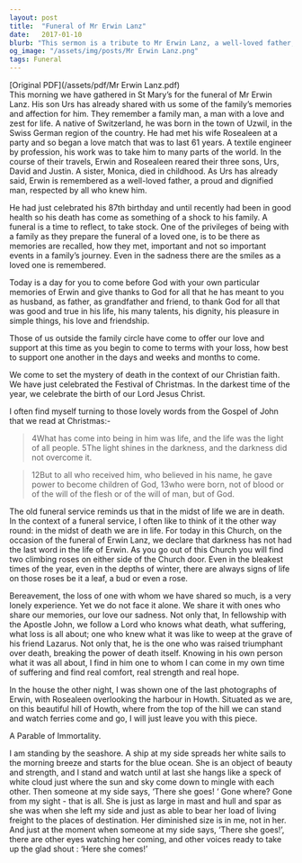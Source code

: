 ```yaml
---
layout: post
title:  "Funeral of Mr Erwin Lanz"
date:   2017-01-10
blurb: "This sermon is a tribute to Mr Erwin Lanz, a well-loved father, husband, and friend, who lived a life full of love, dignity, and respect. It reflects on the mystery of death in the context of Christian faith, and offers comfort, strength, and hope in the face of loss."
og_image: "/assets/img/posts/Mr Erwin Lanz.png"
tags: Funeral
---
```

[Original PDF](/assets/pdf/Mr Erwin Lanz.pdf)    
This morning we have gathered in St Mary’s for the funeral of Mr Erwin Lanz. His son Urs has already shared with us some of the family’s memories and affection for him. They remember a family man, a man with a love and zest for life. A native of Switzerland, he was born in the town of Uzwil, in the Swiss German region of the country. He had met his wife Rosealeen at a party and so began a love match that was to last 61 years. A textile engineer by profession, his work was to take him to many parts of the world. In the course of their travels, Erwin and Rosealeen reared their three sons, Urs, David and Justin. A sister, Monica, died in childhood. As Urs has already said, Erwin is remembered as a well-loved father, a proud and dignified man, respected by all who knew him.

He had just celebrated his 87th birthday and until recently had been in good health so his death has come as something of a shock to his family. A funeral is a time to reflect, to take stock. One of the privileges of being with a family as they prepare the funeral of a loved one, is to be there as memories are recalled, how they met, important and not so important events in a family’s journey. Even in the sadness there are the smiles as a loved one is remembered.

Today is a day for you to come before God with your own particular memories of Erwin and give thanks to God for all that he has meant to you as husband, as father, as grandfather and friend, to thank God for all that was good and true in his life, his many talents, his dignity, his pleasure in simple things, his love and friendship.

Those of us outside the family circle have come to offer our love and support at this time as you begin to come to terms with your loss, how best to support one another in the days and weeks and months to come.

We come to set the mystery of death in the context of our Christian faith. We have just celebrated the Festival of Christmas. In the darkest time of the year, we celebrate the birth of our Lord Jesus Christ.

I often find myself turning to those lovely words from the Gospel of John that we read at Christmas:-

> 4What has come into being in him was life, and the life was the light of all people. 5The light shines in the darkness, and the darkness did not overcome it.

> 12But to all who received him, who believed in his name, he gave power to become children of God, 13who were born, not of blood or of the will of the flesh or of the will of man, but of God.

The old funeral service reminds us that in the midst of life we are in death. In the context of a funeral service, I often like to think of it the other way round: in the midst of death we are in life. For today in this Church, on the occasion of the funeral of Erwin Lanz, we declare that darkness has not had the last word in the life of Erwin. As you go out of this Church you will find two climbing roses on either side of the Church door. Even in the bleakest times of the year, even in the depths of winter, there are always signs of life on those roses be it a leaf, a bud or even a rose.

Bereavement, the loss of one with whom we have shared so much, is a very lonely experience. Yet we do not face it alone. We share it with ones who share our memories, our love our sadness. Not only that, In fellowship with the Apostle John, we follow a Lord who knows what death, what suffering, what loss is all about; one who knew what it was like to weep at the grave of his friend Lazarus. Not only that, he is the one who was raised triumphant over death, breaking the power of death itself. Knowing in his own person what it was all about, I find in him one to whom I can come in my own time of suffering and find real comfort, real strength and real hope.

In the house the other night, I was shown one of the last photographs of Erwin, with Rosealeen overlooking the harbour in Howth. Situated as we are, on this beautiful hill of Howth, where from the top of the hill we can stand and watch ferries come and go, I will just leave you with this piece.

A Parable of Immortality.

I am standing by the seashore.
A ship at my side spreads her white sails to the morning breeze and starts for the blue ocean.
She is an object of beauty and strength, and I stand and watch until at last she hangs like a speck of white cloud just where the sun and sky come down to mingle with each other.
Then someone at my side says, ‘There she goes! ‘
Gone where? Gone from my sight - that is all.
She is just as large in mast and hull and spar as she was when she left my side and just as able to bear her load of living freight to the places of destination.
Her diminished size is in me, not in her.
And just at the moment when someone at my side says, ‘There she goes!’, there are other eyes watching her coming, and other voices ready to take up the glad shout :
‘Here she comes!’
